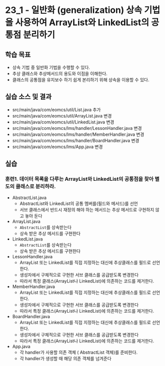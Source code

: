 # 23_1 - 일반화 (generalization) 상속 기법을 사용하여 ArrayList와 LinkedList의 공통점 분리하기

## 학습 목표

- 상속 기법 중 일반화 기법을 수행할 수 있다.
- 추상 클래스와 추상메서드의 용도와 이점을 이해한다.
- 클래스의 공통점을 유지보수 하기 쉽게 본리하기 위해 상속을 이용할 수 있다.


## 실습 소스 및 결과

- src/main/java/com/eomcs/util/List.java 추가
- src/main/java/com/eomcs/util/ArrayList.java 변경
- src/main/java/com/eomcs/util/LinkedList.java 변경
- src/main/java/com/eomcs/lms/handler/LessonHandler.java 변경
- src/main/java/com/eomcs/lms/handler/MemberHandler.java 변경
- src/main/java/com/eomcs/lms/handler/BoardHandler.java 변경
- src/main/java/com/eomcs/lms/App.java 변경

## 실습

### 훈련1. 데이터 목록을 다루는 ArrayList와 LinkedList의 공통점을 찾아 별도의 클래스로 분리하라.

- AbstractList.java
    - AbstractList와 LinkedList의 공통 멤버를(필드와 메서드)를 선언
    - 서브 클래스에서 반드시 재정의 해야 하는 메서드는 추상 메서드로 구현하지 않고 놓아 둔다 
- ArrayList.java
    - `AbstractList`를 상속받는다
    - 상속 받은 추상 메서드를 구현한다
- LinkedList.java
    - `AbstractList`를 상속받는다
    - 상속 받은 추상 메서드를 구현한다
- LessonHandler.java
    - ArrayList 또는 LinkedList를 직접 지정하는 대신에 추상클래스를 필드로 선언한다.
    - 생성자에서 구체적으로 구현한 서브 클래스를  공급받도록 변경한다
    - 따라서 특정 클래스(ArrayList나 LinkedList)에 의존하는 코드를 제거한다.
- MemberHandler.java
    - ArrayList 또는 LinkedList를 직접 지정하는 대신에 추상클래스를 필드로 선언한다.
    - 생성자에서 구체적으로 구현한 서브 클래스를  공급받도록 변경한다
    - 따라서 특정 클래스(ArrayList나 LinkedList)에 의존하는 코드를 제거한다.
- BoardHandler.java
    - ArrayList 또는 LinkedList를 직접 지정하는 대신에 추상클래스를 필드로 선언한다.
    - 생성자에서 구체적으로 구현한 서브 클래스를  공급받도록 변경한다
    - 따라서 특정 클래스(ArrayList나 LinkedList)에 의존하는 코드를 제거한다.
- App.java
    - 각 handler가 사용할 의존 객체 ( AbstractList 객체)를 준비한다.
    - 각 handler가 생성할 때 해당 의존 객체를 넘겨준다
